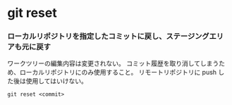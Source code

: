 git reset
=========

### ローカルリポジトリを指定したコミットに戻し、ステージングエリアも元に戻す
ワークツリーの編集内容は変更されない。
コミット履歴を取り消してしまうため、ローカルリポジトリにのみ使用すること。
リモートリポジトリに push した後は使用してはいけない。

    git reset <commit>

